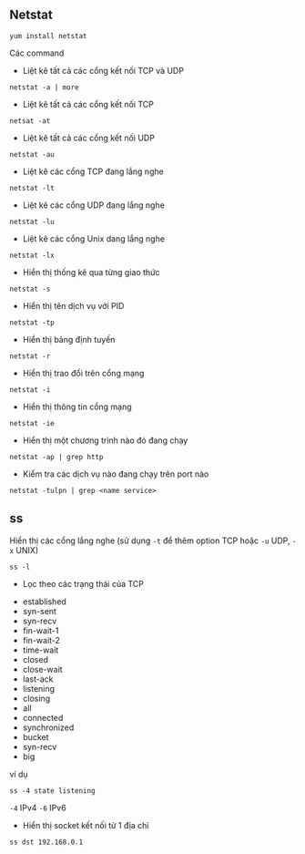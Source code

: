 ## Netstat
```
yum install netstat
```
Các command
* Liệt kê tất cả các cổng kết nối TCP và UDP
```
netstat -a | more
```
* Liệt kê tất cả các cổng kết nối TCP
```
netsat -at
```
* Liệt kê tất cả các cổng kết nối UDP
```
netstat -au
```
* Liệt kê các cổng TCP đang lắng nghe
```
netstat -lt
```
* Liệt kê các cổng UDP đang lắng nghe
```
netstat -lu
```
* Liệt kê các cổng Unix dang lắng nghe 
```
netstat -lx
```
* Hiển thị thống kê qua từng giao thức
```
netstat -s
```
* Hiển thị tên dịch vụ với PID
```
netstat -tp
```
* Hiển thị bảng định tuyến
```
netstat -r
```
* Hiển thị trao đổi trên cổng mạng
```
netstat -i
```
* Hiển thị thông tin cổng mạng
```
netstat -ie
```
* Hiển thị một chương trình nào đó đang chạy
```
netstat -ap | grep http
```
* Kiểm tra các dịch vụ nào đang chạy trên port nào
```
netstat -tulpn | grep <name service>
```
## ss
Hiển thị các cổng lắng nghe (sử dụng `-t` để thêm option TCP hoặc `-u` UDP, `-x` UNIX)
```
ss -l
```

* Lọc theo các trạng thái của TCP
- established
- syn-sent
- syn-recv
- fin-wait-1
- fin-wait-2
- time-wait
- closed
- close-wait
- last-ack
- listening
- closing
- all
- connected
- synchronized
- bucket
- syn-recv
- big

ví dụ
```
ss -4 state listening
```
`-4` IPv4
`-6` IPv6
* Hiển thị socket kết nối từ 1 địa chỉ
```
ss dst 192.168.0.1
```